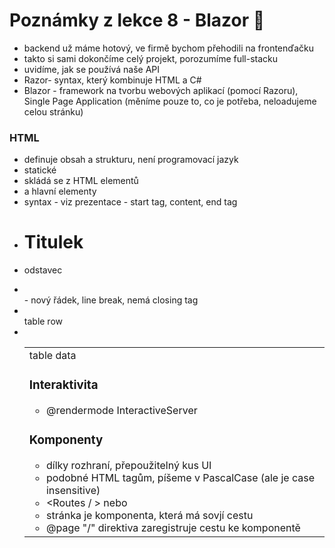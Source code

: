 # Poznámky z lekce 8 - Blazor 🦄

- backend už máme hotový, ve firmě bychom přehodili na frontenďačku
- takto si sami dokončíme celý projekt, porozumíme full-stacku
- uvidíme, jak se používá naše API
- Razor- syntax, který kombinuje HTML a C#
- Blazor - framework na tvorbu webových aplikací (pomocí Razoru), Single Page Application (měníme pouze to, co je potřeba, neloadujeme celou stránku)

### HTML

- definuje obsah a strukturu, není programovací jazyk
- statické
- skládá se z HTML elementů
- <head> a <body> hlavní elementy
- syntax - viz prezentace - start tag, content, end tag
- <h1>Titulek</h1>
- <p>odstavec</p>
- <br> - nový řádek, line break, nemá closing tag
- <table>
- <tr> table row
- <td> table data

### Interaktivita

- @rendermode InteractiveServer

### Komponenty

- dílky rozhraní, přepoužitelný kus UI
- podobné HTML tagům, píšeme v PascalCase (ale je case insensitive)
- <Routes / > nebo <PageTitle>
- stránka je komponenta, která má sovjí cestu
- @page "/" direktiva zaregistruje cestu ke komponentě
